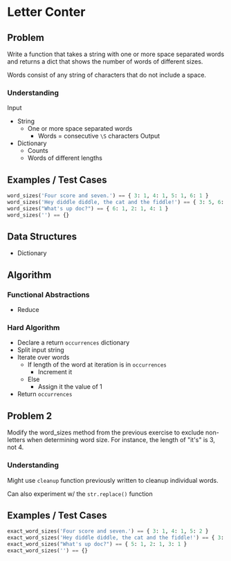 # Letter Conter

## Problem

Write a function that takes a string with one or more space separated words and returns a dict that shows the number of words of different sizes.

Words consist of any string of characters that do not include a space.

### Understanding

Input
- String
  - One or more space separated words
    - Words = consecutive `\S` characters
Output
- Dictionary
  - Counts
  - Words of different lengths

## Examples / Test Cases

```python
word_sizes('Four score and seven.') == { 3: 1, 4: 1, 5: 1, 6: 1 }
word_sizes('Hey diddle diddle, the cat and the fiddle!') == { 3: 5, 6: 1, 7: 2 }
word_sizes("What's up doc?") == { 6: 1, 2: 1, 4: 1 }
word_sizes('') == {}
```

## Data Structures

- Dictionary

## Algorithm
### Functional Abstractions
- Reduce

### Hard Algorithm
- Declare a return `occurrences` dictionary
- Split input string
- Iterate over words
  - If length of the word at iteration is in `occurrences`
    - Increment it
  - Else
    - Assign it the value of 1
- Return `occurrences`

## Problem 2

Modify the word_sizes method from the previous exercise to exclude non-letters when determining word size. For instance, the length of "it's" is 3, not 4.

### Understanding

Might use `cleanup` function previously written to cleanup individual words.

Can also experiment w/ the `str.replace()` function

## Examples / Test Cases

```python
exact_word_sizes('Four score and seven.') == { 3: 1, 4: 1, 5: 2 }
exact_word_sizes('Hey diddle diddle, the cat and the fiddle!') == { 3: 5, 6: 3 }
exact_word_sizes("What's up doc?") == { 5: 1, 2: 1, 3: 1 }
exact_word_sizes('') == {}
```

